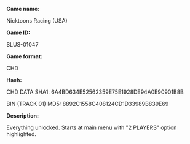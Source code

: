 **Game name:**

Nicktoons Racing (USA)

**Game ID:**

SLUS-01047

**Game format:**

CHD

**Hash:**

CHD DATA SHA1: 6A4BD634E52562359E75E1928DE94A0E90901B8B

BIN (TRACK 01) MD5: 8892C1558C408124CD1D33989B839E69

**Description:**

Everything unlocked. Starts at main menu with "2 PLAYERS" option highlighted.